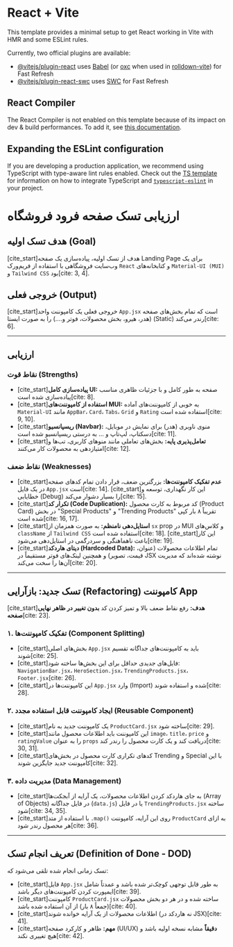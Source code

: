 # React + Vite

This template provides a minimal setup to get React working in Vite with HMR and some ESLint rules.

Currently, two official plugins are available:

- [@vitejs/plugin-react](https://github.com/vitejs/vite-plugin-react/blob/main/packages/plugin-react) uses [Babel](https://babeljs.io/) (or [oxc](https://oxc.rs) when used in [rolldown-vite](https://vite.dev/guide/rolldown)) for Fast Refresh
- [@vitejs/plugin-react-swc](https://github.com/vitejs/vite-plugin-react/blob/main/packages/plugin-react-swc) uses [SWC](https://swc.rs/) for Fast Refresh

## React Compiler

The React Compiler is not enabled on this template because of its impact on dev & build performances. To add it, see [this documentation](https://react.dev/learn/react-compiler/installation).

## Expanding the ESLint configuration

If you are developing a production application, we recommend using TypeScript with type-aware lint rules enabled. Check out the [TS template](https://github.com/vitejs/vite/tree/main/packages/create-vite/template-react-ts) for information on how to integrate TypeScript and [`typescript-eslint`](https://typescript-eslint.io) in your project.

# ارزیابی تسک صفحه فرود فروشگاه

## هدف تسک اولیه (Goal)
[cite_start]هدف از تسک اولیه، پیاده‌سازی یک صفحه Landing Page برای یک وب‌سایت فروشگاهی با استفاده از فریم‌ورک `React` و کتابخانه‌های `Material-UI (MUI)` و `Tailwind CSS` بود[cite: 3, 4].

## خروجی فعلی (Output)
[cite_start]خروجی فعلی یک کامپوننت واحد `App.jsx` است که تمام بخش‌های صفحه (هدر، هیرو، بخش محصولات، فوتر و....) را به صورت ایستا (Static) رندر می‌کند[cite: 6].

---

## ارزیابی

### نقاط قوت (Strengths)
* [cite_start]**پیاده‌سازی کامل UI:** صفحه به طور کامل و با جزئیات ظاهری مناسب پیاده‌سازی شده است[cite: 8].
* [cite_start]**استفاده از کامپوننت‌های MUI:** به خوبی از کامپوننت‌های آماده `Material-UI` مانند `AppBar`، `Card`، `Tabs`، `Grid` و `Rating` استفاده شده است[cite: 9, 10].
* [cite_start]**ریسپانسیو (Navbar):** منوی ناوبری (هدر) برای نمایش در موبایل، دسکتاپ، لپ‌تاپ و ... به درستی ریسپانسیو شده است[cite: 11].
* [cite_start]**تعامل‌پذیری پایه:** بخش‌های تعاملی مانند منوهای کاربری، تب‌ها و امتیازدهی به محصولات کار می‌کنند[cite: 12].

### نقاط ضعف (Weaknesses)
* [cite_start]**عدم تفکیک کامپوننت‌ها:** بزرگترین ضعف، قرار دادن تمام کدهای صفحه در یک فایل `App.jsx` است[cite: 14]. [cite_start]این کار نگهداری، توسعه و خطایابی (Debug) را بسیار دشوار می‌کند[cite: 15].
* [cite_start]**تکرار کد (Code Duplication):** کد مربوط به کارت محصول (Product Card) در بخش "Special Products" و "Trending Products" تقریباً ۸ بار کپی شده است[cite: 16, 17].
* [cite_start]**استایل‌دهی نامنظم:** به صورت همزمان از `sx` prop در MUI و کلاس‌های `className` از `Tailwind CSS` استفاده شده است[cite: 18]. [cite_start]این کار باعث ناهماهنگی و سردرگمی در استایل‌دهی می‌شود[cite: 19].
* [cite_start]**دیتای هاردکد (Hardcoded Data):** تمام اطلاعات محصولات (عنوان، قیمت، تصویر) و همچنین لینک‌های فوتر مستقیماً در JSX نوشته شده‌اند که مدیریت آن‌ها را سخت می‌کند[cite: 20].

---

## تسک جدید: بازآرایی (Refactoring) کامپوننت App
[cite_start]**هدف:** رفع نقاط ضعف بالا و تمیز کردن کد **بدون تغییر در ظاهر نهایی صفحه**[cite: 23].

### ۱. تفکیک کامپوننت‌ها (Component Splitting)
* [cite_start]بخش‌های اصلی `App.jsx` باید به کامپوننت‌های جداگانه تقسیم شوند[cite: 25].
* [cite_start]فایل‌های جدیدی حداقل برای این بخش‌ها ساخته شود: `NavigationBar.jsx`، `HeroSection.jsx`، `TrendingProducts.jsx`، `Footer.jsx`[cite: 26].
* [cite_start]این کامپوننت‌ها در `App.jsx` وارد (Import) شده و استفاده شوند[cite: 28].

### ۲. ایجاد کامپوننت قابل استفاده مجدد (Reusable Component)
* [cite_start]یک کامپوننت جدید به نام `ProductCard.jsx` ساخته شود[cite: 29].
* [cite_start]این کامپوننت باید اطلاعات محصول مانند `image`، `title`، `price` و `ratingValue` را به عنوان `props` دریافت کند و یک کارت محصول را رندر کند[cite: 30, 31].
* [cite_start]کدهای تکراری کارت محصول در بخش‌های Trending و Special با این کامپوننت جدید جایگزین شوند[cite: 32].

### ۳. مدیریت داده (Data Management)
* [cite_start]به جای هاردکد کردن اطلاعات محصولات، یک آرایه از آبجکت‌ها (Array of Objects) در فایل جداگانه (`data.js`) یا در فایل `TrendingProducts.jsx` ساخته شود[cite: 34, 35].
* [cite_start]با استفاده از متد `.map()` روی این آرایه، کامپوننت `ProductCard` به ازای هر محصول رندر شود[cite: 36].

---

## تعریف انجام تسک (Definition of Done - DOD)
تسک زمانی انجام شده تلقی می‌شود که:
* [cite_start]فایل `App.jsx` به طور قابل توجهی کوچک‌تر شده باشد و عمدتاً شامل ایمپورت کردن کامپوننت‌های دیگر باشد[cite: 39].
* [cite_start]کامپوننت `ProductCard.jsx` ساخته شده و در هر دو بخش محصولات (جمعاً ۸ بار) از آن استفاده شده باشد[cite: 40].
* [cite_start]اطلاعات محصولات از یک آرایه خوانده شوند (نه هاردکد در JSX)[cite: 41].
* [cite_start]**مهم:** ظاهر و کارکرد صفحه (UI/UX) **دقیقاً** مشابه نسخه اولیه باشد و هیچ تغییری نکند[cite: 42].
